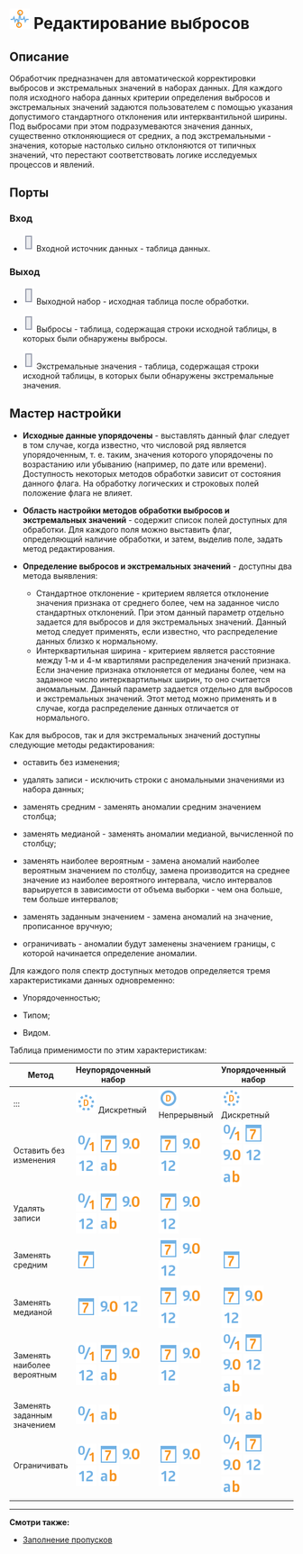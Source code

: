 # ![ ](../../media/app/icons/component_18/component_default-34.svg) Редактирование выбросов

## Описание

Обработчик предназначен для автоматической корректировки выбросов и экстремальных значений в наборах данных. Для каждого поля исходного набора данных критерии определения выбросов и экстремальных значений задаются пользователем с помощью указания допустимого стандартного отклонения или интерквантильной ширины. Под выбросами при этом подразумеваются значения данных, существенно отклоняющиеся от средних, а под экстремальными - значения, которые настолько сильно отклоняются от типичных значений, что перестают соответствовать логике исследуемых процессов и явлений.

## Порты

### Вход

* ![](../../media/app/icons/ports/output_table_inactive.svg) Входной источник данных - таблица данных.

### Выход

* ![](../../media/app/icons/ports/output_table_inactive.svg) Выходной набор - исходная таблица после обработки.

* ![](../../media/app/icons/ports/output_table_inactive.svg) Выбросы - таблица, содержащая строки исходной таблицы, в которых были обнаружены выбросы.
* ![](../../media/app/icons/ports/output_table_inactive.svg) Экстремальные значения - таблица, содержащая строки исходной таблицы, в которых были обнаружены экстремальные значения.

## Мастер настройки

* **Исходные данные упорядочены** - выставлять данный флаг следует в том случае, когда известно, что числовой ряд является упорядоченным, т. е. таким, значения которого упорядочены по возрастанию или убыванию (например, по дате или времени). Доступность некоторых методов обработки зависит от состояния данного флага. На обработку логических и строковых полей положение флага не влияет.

* **Область настройки методов обработки выбросов и экстремальных значений** - содержит список полей доступных для обработки. Для каждого поля можно выставить флаг, определяющий наличие обработки, и затем, выделив поле, задать метод редактирования.

* **Определение выбросов и экстремальных значений** - доступны два метода выявления:
  * Стандартное отклонение - критерием является отклонение значения признака от среднего более, чем на заданное число стандартных отклонений. При этом данный параметр отдельно задается для выбросов и для экстремальных значений. Данный метод следует применять, если известно, что распределение данных близко к нормальному.
  * Интерквартильная ширина - критерием является расстояние между 1-м и 4-м квартилями распределения значений признака. Если значение признака отклоняется от медианы более, чем на заданное число интерквартильных ширин, то оно считается аномальным. Данный параметр задается отдельно для выбросов и экстремальных значений. Этот метод можно применять и в случае, когда распределение данных отличается от нормального.

Как для выбросов, так и для экстремальных значений доступны следующие методы редактирования:

* оставить без изменения;

* удалять записи - исключить строки с аномальными значениями из набора данных;

* заменять средним - заменять аномалии средним значением столбца;

* заменять медианой - заменять аномалии медианой, вычисленной по столбцу;

* заменять наиболее вероятным - замена аномалий наиболее вероятным значением по столбцу, замена производится на среднее значение из наиболее вероятного интервала, число интервалов варьируется в зависимости от объема выборки - чем она больше, тем больше интервалов;

* заменять заданным значением - замена аномалий на значение, прописанное вручную;

* ограничивать - аномалии будут заменены значением границы, с которой начинается определение аномалии.

Для каждого поля спектр доступных методов определяется тремя характеристиками данных одновременно:

* Упорядоченностью;

* Типом;

* Видом.

Таблица применимости по этим характеристикам:

 | Метод | Неупорядоченный набор | | Упорядоченный набор | |
 | ---------- | ---------- | ---------- | ---------- | ---------- |
 | ::: | ![](../../media/app/icons/datatype_18/datatype_default-09.svg) Дискретный | ![](../../media/app/icons/datatype_18/datatype_default-08.svg) Непрерывный | ![](../../media/app/icons/datatype_18/datatype_default-09.svg) Дискретный | ![](../../media/app/icons/datatype_18/datatype_default-08.svg) Непрерывный |
 | Оставить без изменения | ![](../../media/app/icons/datatype_18/datatype_default-04.svg) ![](../../media/app/icons/datatype_18/datatype_default-05.svg) ![](../../media/app/icons/datatype_18/datatype_default-03.svg) ![](../../media/app/icons/datatype_18/datatype_default-02.svg) ![](../../media/app/icons/datatype_18/datatype_default-01.svg) | ![](../../media/app/icons/datatype_18/datatype_default-05.svg) ![](../../media/app/icons/datatype_18/datatype_default-03.svg) ![](../../media/app/icons/datatype_18/datatype_default-02.svg) | ![](../../media/app/icons/datatype_18/datatype_default-04.svg) ![](../../media/app/icons/datatype_18/datatype_default-05.svg) ![](../../media/app/icons/datatype_18/datatype_default-03.svg) ![](../../media/app/icons/datatype_18/datatype_default-02.svg) ![](../../media/app/icons/datatype_18/datatype_default-01.svg) | ![](../../media/app/icons/datatype_18/datatype_default-05.svg) ![](../../media/app/icons/datatype_18/datatype_default-03.svg) ![](../../media/app/icons/datatype_18/datatype_default-02.svg) |
 | Удалять записи | ![](../../media/app/icons/datatype_18/datatype_default-04.svg) ![](../../media/app/icons/datatype_18/datatype_default-05.svg) ![](../../media/app/icons/datatype_18/datatype_default-03.svg) ![](../../media/app/icons/datatype_18/datatype_default-02.svg) ![](../../media/app/icons/datatype_18/datatype_default-01.svg) | ![](../../media/app/icons/datatype_18/datatype_default-05.svg) ![](../../media/app/icons/datatype_18/datatype_default-03.svg) ![](../../media/app/icons/datatype_18/datatype_default-02.svg) | | |
 | Заменять средним | ![](../../media/app/icons/datatype_18/datatype_default-05.svg) | ![](../../media/app/icons/datatype_18/datatype_default-05.svg) ![](../../media/app/icons/datatype_18/datatype_default-03.svg) ![](../../media/app/icons/datatype_18/datatype_default-02.svg) | ![](../../media/app/icons/datatype_18/datatype_default-05.svg) | ![](../../media/app/icons/datatype_18/datatype_default-05.svg) ![](../../media/app/icons/datatype_18/datatype_default-03.svg) ![](../../media/app/icons/datatype_18/datatype_default-02.svg) |
 | Заменять медианой | ![](../../media/app/icons/datatype_18/datatype_default-05.svg) ![](../../media/app/icons/datatype_18/datatype_default-03.svg) ![](../../media/app/icons/datatype_18/datatype_default-02.svg) | ![](../../media/app/icons/datatype_18/datatype_default-05.svg) ![](../../media/app/icons/datatype_18/datatype_default-03.svg) ![](../../media/app/icons/datatype_18/datatype_default-02.svg) | ![](../../media/app/icons/datatype_18/datatype_default-05.svg) ![](../../media/app/icons/datatype_18/datatype_default-03.svg) ![](../../media/app/icons/datatype_18/datatype_default-02.svg) | ![](../../media/app/icons/datatype_18/datatype_default-05.svg) ![](../../media/app/icons/datatype_18/datatype_default-03.svg) ![](../../media/app/icons/datatype_18/datatype_default-02.svg) |
 | Заменять наиболее вероятным | ![](../../media/app/icons/datatype_18/datatype_default-04.svg) ![](../../media/app/icons/datatype_18/datatype_default-05.svg) ![](../../media/app/icons/datatype_18/datatype_default-03.svg) ![](../../media/app/icons/datatype_18/datatype_default-02.svg) ![](../../media/app/icons/datatype_18/datatype_default-01.svg) | ![](../../media/app/icons/datatype_18/datatype_default-05.svg) ![](../../media/app/icons/datatype_18/datatype_default-03.svg) ![](../../media/app/icons/datatype_18/datatype_default-02.svg) | ![](../../media/app/icons/datatype_18/datatype_default-04.svg) ![](../../media/app/icons/datatype_18/datatype_default-05.svg) ![](../../media/app/icons/datatype_18/datatype_default-03.svg) ![](../../media/app/icons/datatype_18/datatype_default-02.svg) ![](../../media/app/icons/datatype_18/datatype_default-01.svg) | ![](../../media/app/icons/datatype_18/datatype_default-05.svg) ![](../../media/app/icons/datatype_18/datatype_default-03.svg) ![](../../media/app/icons/datatype_18/datatype_default-02.svg) |
 | Заменять заданным значением | ![](../../media/app/icons/datatype_18/datatype_default-04.svg) ![](../../media/app/icons/datatype_18/datatype_default-01.svg) | | ![](../../media/app/icons/datatype_18/datatype_default-04.svg) ![](../../media/app/icons/datatype_18/datatype_default-01.svg) | |
 | Ограничивать | ![](../../media/app/icons/datatype_18/datatype_default-04.svg) ![](../../media/app/icons/datatype_18/datatype_default-05.svg) ![](../../media/app/icons/datatype_18/datatype_default-03.svg) ![](../../media/app/icons/datatype_18/datatype_default-02.svg) ![](../../media/app/icons/datatype_18/datatype_default-01.svg) | ![](../../media/app/icons/datatype_18/datatype_default-05.svg) ![](../../media/app/icons/datatype_18/datatype_default-03.svg) ![](../../media/app/icons/datatype_18/datatype_default-02.svg) | ![](../../media/app/icons/datatype_18/datatype_default-04.svg) ![](../../media/app/icons/datatype_18/datatype_default-05.svg) ![](../../media/app/icons/datatype_18/datatype_default-03.svg) ![](../../media/app/icons/datatype_18/datatype_default-02.svg) ![](../../media/app/icons/datatype_18/datatype_default-01.svg) | ![](../../media/app/icons/datatype_18/datatype_default-05.svg) ![](../../media/app/icons/datatype_18/datatype_default-03.svg) ![](../../media/app/icons/datatype_18/datatype_default-02.svg) |

----

**Смотри также:**

* [Заполнение пропусков](../../processors/preprocessing/filling_omissions.md)
